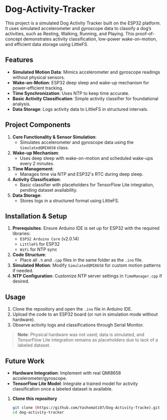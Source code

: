 # Dog-Activity-Tracker
This project is a simulated Dog Activity Tracker built on the ESP32 platform. It uses simulated accelerometer and gyroscope data to classify a dog’s activities, such as Resting, Walking, Running, and Playing. This proof-of-concept demonstrates activity classification, low-power wake-on-motion, and efficient data storage using LittleFS.

## Features
- **Simulated Motion Data**: Mimics accelerometer and gyroscope readings without physical sensors.
- **Wake-on-Motion**: ESP32 deep sleep and wake-up mechanism for power-efficient tracking.
- **Time Synchronization**: Uses NTP to keep time accurate.
- **Basic Activity Classification**: Simple activity classifier for foundational analysis.
- **Data Storage**: Logs activity data to LittleFS in structured intervals.

## Project Components
1. **Core Functionality & Sensor Simulation**: 
   - Simulates accelerometer and gyroscope data using the `SimulatedQMI8658` class.
2. **Wake-up Mechanism**: 
   - Uses deep sleep with wake-on-motion and scheduled wake-ups every 2 minutes.
3. **Time Management**: 
   - Manages time via NTP and ESP32's RTC during deep sleep.
4. **Activity Classification**:
   - Basic classifier with placeholders for TensorFlow Lite integration, pending dataset availability.
5. **Data Storage**: 
   - Stores logs in a structured format using LittleFS.

## Installation & Setup
1. **Prerequisites**: Ensure Arduino IDE is set up for ESP32 with the required libraries:
   - `ESP32 Arduino Core` (v2.0.14)
   - `LittleFS` for ESP32
   - `WiFi` for NTP sync
2. **Code Structure**: 
   - Place all `.h` and `.cpp` files in the same folder as the `.ino` file.
3. **Simulated Motion**: Modify `SimulatedQMI8658` for custom motion patterns if needed.
4. **NTP Configuration**: Customize NTP server settings in `TimeManager.cpp` if desired.

## Usage
1. Clone the repository and open the `.ino` file in Arduino IDE.
2. Upload the code to an ESP32 board (or run in simulation mode without hardware).
3. Observe activity logs and classifications through Serial Monitor.

> **Note**: Physical hardware was not used; data is simulated, and TensorFlow Lite integration remains as placeholders due to lack of a labeled dataset.

## Future Work
- **Hardware Integration**: Implement with real QMI8658 accelerometer/gyroscope.
- **TensorFlow Lite Model**: Integrate a trained model for activity classification once a labeled dataset is available.

1. **Clone this repository**  
   ```bash
   git clone (https://github.com/Yashomati07/Dog-Activity-Tracke).git
   cd dog-activity-tracker

